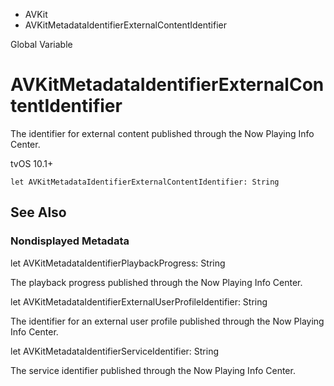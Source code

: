 

- AVKit
-  AVKitMetadataIdentifierExternalContentIdentifier 

Global Variable

# AVKitMetadataIdentifierExternalContentIdentifier

The identifier for external content published through the Now Playing Info Center.

tvOS 10.1+

``` source
let AVKitMetadataIdentifierExternalContentIdentifier: String
```

## See Also

### Nondisplayed Metadata

let AVKitMetadataIdentifierPlaybackProgress: String

The playback progress published through the Now Playing Info Center.

let AVKitMetadataIdentifierExternalUserProfileIdentifier: String

The identifier for an external user profile published through the Now Playing Info Center.

let AVKitMetadataIdentifierServiceIdentifier: String

The service identifier published through the Now Playing Info Center.

